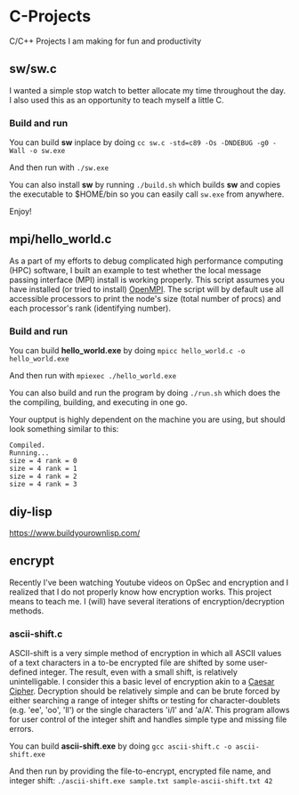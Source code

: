 # C-Projects
C/C++ Projects I am making for fun and productivity

## sw/sw.c
I wanted a simple stop watch to better allocate my time throughout the day. I also used this as an opportunity to teach myself a little C.

### Build and run
You can build **sw** inplace by doing `cc sw.c -std=c89 -Os -DNDEBUG -g0 -Wall -o sw.exe`

And then run with `./sw.exe`

You can also install **sw** by running `./build.sh` which builds **sw** and copies the executable to $HOME/bin so you can easily call `sw.exe` from anywhere.

Enjoy!

## mpi/hello_world.c
As a part of my efforts to debug complicated high performance computing (HPC) software, I built an example to test whether the local message passing interface (MPI) install is working properly. This script assumes you have installed (or tried to install) [OpenMPI](https://open-mpi.org/). The script will by default use all accessible processors to print the node's size (total number of procs) and each processor's rank (identifying number).

### Build and run
You can build **hello_world.exe** by doing `mpicc hello_world.c -o hello_world.exe`

And then run with `mpiexec ./hello_world.exe`

You can also build and run the program by doing `./run.sh` which does the the compiling, building, and executing in one go.

Your ouptput is highly dependent on the machine you are using, but should look something similar to this:
```
Compiled.
Running...
size = 4 rank = 0
size = 4 rank = 1
size = 4 rank = 2
size = 4 rank = 3
```

## diy-lisp

https://www.buildyourownlisp.com/

## encrypt

Recently I've been watching Youtube videos on OpSec and encryption and I realized that I do not properly know how encryption works. This project means to teach me. I (will) have several iterations of encryption/decryption methods.

### ascii-shift.c

ASCII-shift is a very simple method of encryption in which all ASCII values of a text characters in a to-be encrypted file are shifted by some user-defined integer. The result, even with a small shift, is relatively unintelligable. I consider this a basic level of encryption akin to a [Caesar Cipher](https://en.wikipedia.org/wiki/Caesar_cipher). Decryption should be relatively simple and can be brute forced by either searching a range of integer shifts or testing for character-doublets (e.g. 'ee', 'oo', 'll') or the single characters 'i/I' and 'a/A'. This program allows for user control of the integer shift and handles simple type and missing file errors.

You can build **ascii-shift.exe** by doing `gcc ascii-shift.c -o ascii-shift.exe`

And then run by providing the file-to-encrypt, encrypted file name, and integer shift: `./ascii-shift.exe sample.txt sample-ascii-shift.txt 42`